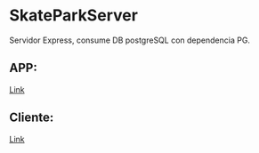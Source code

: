 # SkateParkServer
Servidor Express, consume DB postgreSQL con dependencia PG.

## APP:
<a href="https://wilper591.github.io/SkateParkClient/">Link</a>

## Cliente:
<a href="https://github.com/Wilper591/SkateParkClient">Link</a>